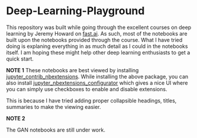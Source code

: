 # Deep-Learning-Playground

This repository was built while going through the excellent courses on deep learning by Jeremy Howard on [fast.ai](http://www.fast.ai/). As such, most of the notebooks are built upon the notebooks provided through the course. What I have tried doing is explaning everything in as much detail as I could in the notebooks itself. I am hoping these might help other deep learning enthusiasts to get a quick start.

**NOTE 1**
These notebooks are best viewed by installing [jupyter_contrib_nbextensions](https://github.com/ipython-contrib/jupyter_contrib_nbextensions). While installing the above package, you can also install [jupyter_nbextensions_configurator](https://github.com/Jupyter-contrib/jupyter_nbextensions_configurator) which gives a nice UI where you can simply use checkboxes to enable and disable extensions.

This is because I have tried adding proper collapsible headings, titles, summaries to make the viewing easier.

**NOTE 2**

The GAN notebooks are still under work.
